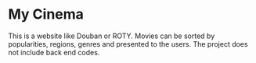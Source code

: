 # My Cinema
This is a website like Douban or ROTY. Movies can be sorted by popularities, regions, genres and presented to the users.
The project does not include back end codes.
